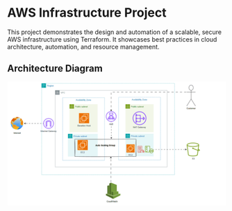 # AWS Infrastructure Project
This project demonstrates the design and automation of a scalable, secure AWS infrastructure using Terraform. It showcases best practices in cloud architecture, automation, and resource management.
## Architecture Diagram



![Architecture Diagram](AWS-Project.gif)
